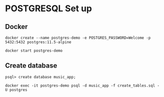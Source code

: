 # POSTGRESQL Set up
## Docker 
`docker create --name postgres-demo -e POSTGRES_PASSWORD=Welcome -p 5432:5432 postgres:11.5-alpine`

`docker start postgres-demo`

## Create database
`psql> create database music_app;`

`docker exec -it postgres-demo psql -d music_app -f create_tables.sql -U postgres`